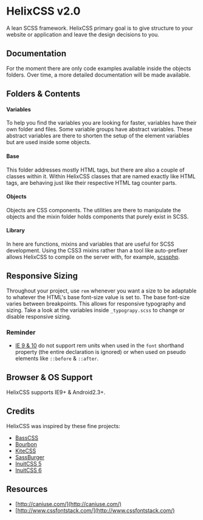 
# HelixCSS v2.0

A lean SCSS framework. HelixCSS primary goal is to give structure to your website or application and
leave the design decisions to you.

## Documentation

For the moment there are only code examples available inside the objects folders. Over time, a more
detailed documentation will be made available.

## Folders & Contents

#### Variables

To help you find the variables you are looking for faster, variables have their own folder and files.
Some variable groups have abstract variables. These abstract variables are there to shorten the setup
of the element variables but are used inside some objects.

#### Base

This folder addresses mostly HTML tags, but there are also a couple of classes within it. Within
HelixCSS classes that are named exactly like HTML tags, are behaving just like their respective HTML
tag counter parts.

#### Objects

Objects are CSS components. The utilities are there to manipulate the objects and the mixin folder
holds components that purely exist in SCSS.

#### Library

In here are functions, mixins and variables that are useful for SCSS development. Using the CSS3
mixins rather than a tool like auto-prefixer allows HelixCSS to compile on the server with, for
example, [scssphp](http://leafo.net/scssphp/).

## Responsive Sizing

Throughout your project, use `rem` whenever you want a size to be adaptable to whatever the
HTML's base font-size value is set to. The base font-size varies between breakpoints. This allows for
responsive typography and sizing. Take a look at the variables inside `_typograpy.scss` to change or
disable responsive sizing.

### Reminder

- [IE 9 & 10](http://caniuse.com/#search=rem) do not support rem units when used in the `font`
  shorthand property (the entire declaration is ignored) or when used on pseudo elements like
  `::before` & `::after`.

## Browser & OS Support

HelixCSS supports IE9+ & Android2.3+.

## Credits

HelixCSS was inspired by these fine projects:
- [BassCSS](http://www.basscss.com/)
- [Bourbon](http://bourbon.io/)
- [KiteCSS](http://hiloki.github.io/kitecss/)
- [SassBurger](http://joren.co/sass-burger/)
- [InuitCSS 5](https://github.com/csswizardry/inuit.css)
- [InuitCSS 6](https://github.com/inuitcss/inuitcss)

## Resources

- [http://caniuse.com/](http://caniuse.com/)
- [http://www.cssfontstack.com/](http://www.cssfontstack.com/)
